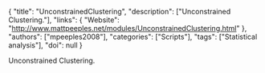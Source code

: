 {
  "title": "UnconstrainedClustering",
  "description": ["Unconstrained Clustering."],
  "links": {
    "Website": "http://www.mattpeeples.net/modules/UnconstrainedClustering.html"
  },
  "authors": ["mpeeples2008"],
  "categories": ["Scripts"],
  "tags": ["Statistical analysis"],
  "doi": null
}

<!-- Generated by csv2md.R – do not edit by hand -->

Unconstrained Clustering.